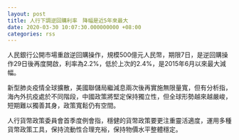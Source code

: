 ```yaml
---
layout: post
title: 人行下調逆回購利率　降幅是近5年來最大
date: 2020-03-30 10:07:30.000000000 +08:00
categories: rss
---
```


人民銀行公開市場重啟逆回購操作，規模500億元人民幣，期限7日，是逆回購操作29日後再度開啟，利率為2.2%，低於上次的2.4%，是2015年6月以來最大減幅。

新型肺炎疫情全球擴散，美國聯儲局繼減息兩次後再實施無限量寬，但有分析指，海內外抗疫處於不同階段，中國政策將堅定保持獨立性，但全球形勢越來越嚴峻，短期難以獨善其身，政策寬鬆仍有空間。

人行貨幣政策委員會首季度例會指，穩健的貨幣政策要更注重靈活適度，運用多種貨幣政策工具，保持流動性合理充裕，保持物價水平整體穩定。
